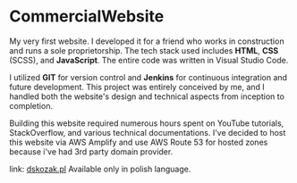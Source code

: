 # CommercialWebsite
My very first website. I developed it for a friend who works in construction and runs a sole proprietorship. The tech stack used includes **HTML**, **CSS** (SCSS), and **JavaScript**. The entire code was written in Visual Studio Code.

I utilized **GIT** for version control and **Jenkins** for continuous integration and future development. This project was entirely conceived by me, and I handled both the website's design and technical aspects from inception to completion.

Building this website required numerous hours spent on YouTube tutorials, StackOverflow, and various technical documentations. I've decided to host this website via AWS Amplify and use AWS Route 53 for hosted zones because i've had 3rd party domain provider. 

link: [dskozak.pl](https://dskozak.pl/) 
Available only in polish language.
